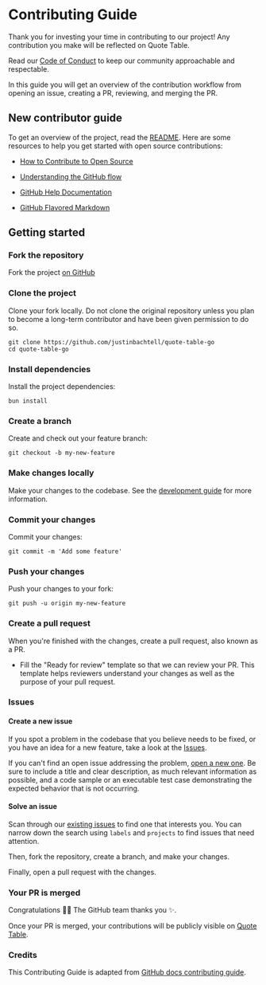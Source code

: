 # Contributing Guide

Thank you for investing your time in contributing to our project! Any contribution you make will be reflected on Quote Table.

Read our [Code of Conduct](./CODE_OF_CONDUCT.md) to keep our community approachable and respectable.

In this guide you will get an overview of the contribution workflow from opening an issue, creating a PR, reviewing, and merging the PR.

## New contributor guide

To get an overview of the project, read the [README](README.md). Here are some resources to help you get started with open source contributions:

- [How to Contribute to Open Source](https://opensource.guide/how-to-contribute/)
- [Understanding the GitHub flow](https://guides.github.com/introduction/flow/)

- [GitHub Help Documentation](https://help.github.com/)
- [GitHub Flavored Markdown](https://guides.github.com/features/mastering-markdown/)

## Getting started

### Fork the repository

Fork the project [on GitHub](https://github.com/justinbachtell/quote-table-go)

### Clone the project

Clone your fork locally. Do not clone the original repository unless you plan to become a long-term contributor and have been given permission to do so.

```shell
git clone https://github.com/justinbachtell/quote-table-go
cd quote-table-go
```

### Install dependencies

Install the project dependencies:

```shell
bun install
```

### Create a branch

Create and check out your feature branch:

```shell
git checkout -b my-new-feature
```

### Make changes locally

Make your changes to the codebase. See the [development guide](contributing/development.md) for more information.

### Commit your changes

Commit your changes:

```shell
git commit -m 'Add some feature'
```

### Push your changes

Push your changes to your fork:

```shell
git push -u origin my-new-feature
```

### Create a pull request

When you're finished with the changes, create a pull request, also known as a PR.

- Fill the "Ready for review" template so that we can review your PR. This template helps reviewers understand your changes as well as the purpose of your pull request.

### Issues

#### Create a new issue

If you spot a problem in the codebase that you believe needs to be fixed, or you have an idea for a new feature, take a look at the [Issues](https://github.com/justinbachtell/quote-table-go/issues).

If you can't find an open issue addressing the problem, [open a new one](https://github.com/justinbachtell/quote-table-go/issues/new/choose). Be sure to include a title and clear description, as much relevant information as possible, and a code sample or an executable test case demonstrating the expected behavior that is not occurring.

#### Solve an issue

Scan through our [existing issues](https://github.com/justinbachtell/quote-table-go/issues) to find one that interests you. You can narrow down the search using `labels` and `projects` to find issues that need attention.

Then, fork the repository, create a branch, and make your changes.

Finally, open a pull request with the changes.

### Your PR is merged

Congratulations :tada::tada: The GitHub team thanks you :sparkles:.

Once your PR is merged, your contributions will be publicly visible on [Quote Table](https://github.com/justinbachtell/quote-table-go).

### Credits

This Contributing Guide is adapted from [GitHub docs contributing guide](https://github.com/github/docs/blob/main/CONTRIBUTING.md?plain=1).